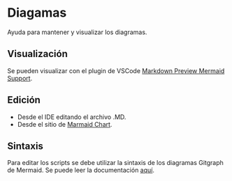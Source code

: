 # Diagamas
Ayuda para mantener y visualizar los diagramas.

## Visualización
Se pueden visualizar con el plugin de VSCode [Markdown Preview Mermaid Support](https://marketplace.visualstudio.com/items?itemName=bierner.markdown-mermaid).

## Edición

- Desde el IDE editando el archivo <nombre-diagrama>.MD.
- Desde el sitio de [Marmaid Chart](https://mermaid.live/).

## Sintaxis
Para editar los scripts se debe utilizar la sintaxis de los diagramas Gitgraph de Mermaid. Se puede leer la documentación [aquí](https://mermaid.js.org/syntax/gitgraph.html).